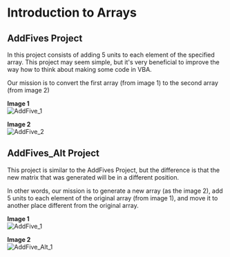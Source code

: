 # Introduction to Arrays

## AddFives Project

In this project consists of adding 5 units to each element of the specified array. This project may seem simple, but it's very beneficial to improve the way how to think about making some code in VBA.

Our mission is to convert the first array (from image 1) to the second array (from image 2)

**Image 1**  
![AddFive_1](https://user-images.githubusercontent.com/99573997/203890506-7be851db-3235-4b2e-9731-29be9975febf.png)
  
**Image 2**  
![AddFive_2](https://user-images.githubusercontent.com/99573997/203890512-55734b02-e058-4c45-9820-8de7304fd618.png)


## AddFives_Alt Project

This project is similar to the AddFives Project, but the difference is that the new matrix that was generated will be in a different position.  

In other words, our mission is to generate a new array (as the image 2), add 5 units to each element of the original array (from image 1), and move it to another place different from the original array.

**Image 1**  
![AddFive_1](https://user-images.githubusercontent.com/99573997/203890506-7be851db-3235-4b2e-9731-29be9975febf.png)

**Image 2**  
![AddFive_Alt_1](https://user-images.githubusercontent.com/99573997/203889783-2bc688ff-e826-491e-908d-d95722801bf6.png)
